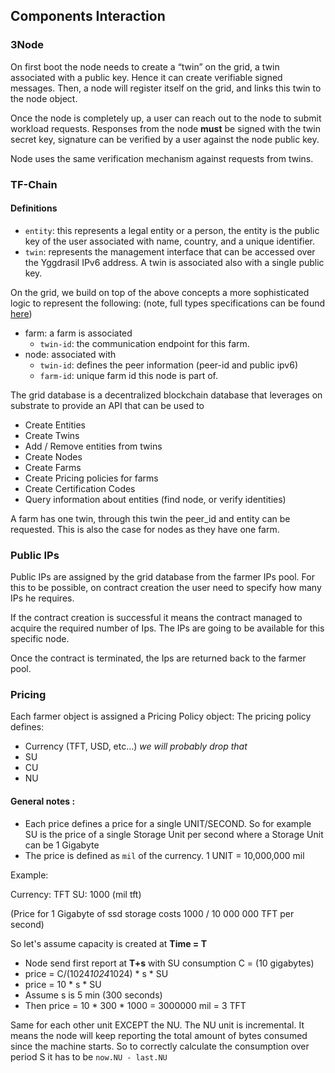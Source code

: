 ## Components Interaction

### 3Node
On first boot the node needs to create a “twin” on the grid, a twin associated with a public key. Hence it can create verifiable signed messages.
Then, a node will register itself on the grid, and links this twin to the node object.

Once the node is completely up, a user can reach out to the node to submit workload requests.
Responses from the node **must** be signed with the twin secret key, signature can be verified by a user against the node public key.

Node uses the same verification mechanism against requests from twins.

### TF-Chain

#### Definitions
- `entity`: this represents a legal entity or a person, the entity is the public key of the user associated with name, country, and a unique identifier.
- `twin`: represents the management interface that can be accessed over the Yggdrasil IPv6 address. A twin is associated also with a single public key.

On the grid, we build on top of the above concepts a more sophisticated logic to represent the following: (note, full types specifications can be found [here](https://library.threefold.me/info/threefold#/getstarted/manual__tfchain_home))
- farm: a farm is associated
  - `twin-id`: the communication endpoint for this farm.
- node:  associated with
  - `twin-id`: defines the peer information (peer-id and public ipv6)
  - `farm-id`: unique farm id this node is part of.

The grid database is a decentralized blockchain database that leverages on substrate to provide an API that can be used to
- Create Entities
- Create Twins
- Add / Remove entities from twins
- Create Nodes
- Create Farms
- Create Pricing policies for farms
- Create Certification Codes
- Query information about  entities (find node, or verify identities)

A farm has one twin, through this twin the peer_id and entity can be requested. This is also the case for nodes as they have one farm.

### Public IPs

Public IPs are assigned by the grid database from the farmer IPs pool. For this to be possible, on contract creation the user need to specify how many IPs he requires.

If the contract creation is successful it means the contract managed to acquire the required number of Ips. The IPs are going to be available for this specific node.

Once the contract is terminated, the Ips are returned back to the farmer pool.

### Pricing

Each farmer object is assigned a Pricing Policy object:
The pricing policy defines:
- Currency (TFT, USD, etc…) _we will probably drop that_
- SU
- CU
- NU

#### General notes :

- Each price defines a price for a single UNIT/SECOND. So for example SU is the price of a single Storage Unit per second where a Storage Unit can be 1 Gigabyte
- The price is defined as `mil` of the currency. 1 UNIT = 10,000,000 mil

Example:

Currency: TFT
SU: 1000 (mil tft)

(Price for 1 Gigabyte of ssd storage costs 1000 / 10 000 000  TFT per second)

So let's assume capacity is created at **Time = T**
- Node send first report at **T+s** with SU consumption C = (10 gigabytes)
- price = C/(1024*1024*1024) * s * SU
- price = 10 * s * SU
- Assume s is 5 min (300 seconds)
- Then price = 10 * 300 * 1000 = 3000000 mil = 3 TFT

Same for each other unit EXCEPT the NU. The NU unit is incremental. It means the node will keep reporting the total amount of bytes consumed since the machine starts. So to correctly calculate the consumption over period S it has to be `now.NU - last.NU`